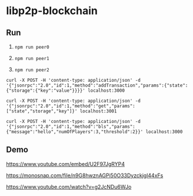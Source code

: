 # libp2p-blockchain

## Run

1. `npm run peer0`

2. `npm run peer1`

3. `npm run peer2`

`curl -X POST -H 'content-type: application/json' -d '{"jsonrpc":"2.0","id":1,"method":"addTransaction","params":{"state":{"storage":{"key":"value"}}}}' localhost:3000`

`curl -X POST -H 'content-type: application/json' -d '{"jsonrpc":"2.0","id":1,"method":"get","params":["state","storage","key"]}' localhost:3001`

`curl -X POST -H 'content-type: application/json' -d '{"jsonrpc":"2.0","id":1,"method":"bls","params":{"message":"hello","numOfPlayers":3,"threshold":2}}' localhost:3000`

## Demo

https://www.youtube.com/embed/U2F97JgRYP4

https://monosnap.com/file/n9G8hwznAGPi50O33Dyzckjgl44xFs

https://www.youtube.com/watch?v=g2JcNDu6WJo
